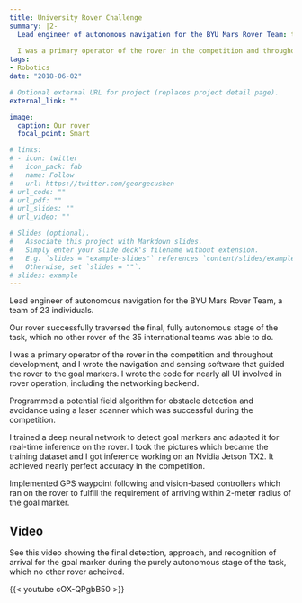 ```yaml
---
title: University Rover Challenge
summary: |2-
  Lead engineer of autonomous navigation for the BYU Mars Rover Team: the only team to complete the final, fully autonomous navigation portion of task. 
  
  I was a primary operator of the rover in the competition and throughout development, and I wrote the navigation and sensing software that guided the rover to the goal markers.
tags:
- Robotics
date: "2018-06-02"

# Optional external URL for project (replaces project detail page).
external_link: ""

image:
  caption: Our rover
  focal_point: Smart

# links:
# - icon: twitter
#   icon_pack: fab
#   name: Follow
#   url: https://twitter.com/georgecushen
# url_code: ""
# url_pdf: ""
# url_slides: ""
# url_video: ""

# Slides (optional).
#   Associate this project with Markdown slides.
#   Simply enter your slide deck's filename without extension.
#   E.g. `slides = "example-slides"` references `content/slides/example-slides.md`.
#   Otherwise, set `slides = ""`.
# slides: example
---
```


Lead engineer of autonomous navigation for the BYU Mars Rover Team, a team of 23 individuals.

Our rover successfully traversed the final, fully autonomous stage of the task, which no other rover of the 35 international teams was able to do.

I was a primary operator of the rover in the competition and throughout development, and I wrote the navigation and sensing software that guided the rover to the goal markers. I wrote the code for nearly all UI involved in rover operation, including the networking backend.

Programmed a potential field algorithm for obstacle detection and avoidance using a laser scanner which was successful during the competition.

I trained a deep neural network to detect goal markers and adapted it for real-time inference on the rover. I took the pictures which became the training dataset and I got inference working on an Nvidia Jetson TX2. It achieved nearly perfect accuracy in the competition.

Implemented GPS waypoint following and vision-based controllers which ran on the rover to fulfill the requirement of arriving within 2-meter radius of the goal marker.

## Video
See this video showing the final detection, approach, and recognition of arrival for the goal marker during the purely autonomous stage of the task, which no other rover acheived.

{{< youtube cOX-QPgbB50 >}}
